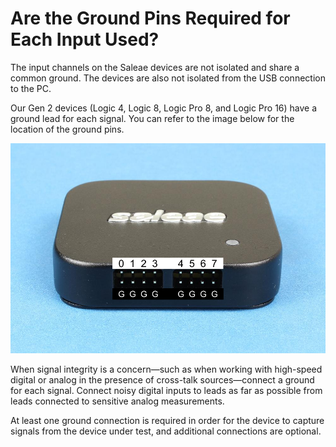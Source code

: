 # Are the Ground Pins Required for Each Input Used?

The input channels on the Saleae devices are not isolated and share a common ground. The devices are also not isolated from the USB connection to the PC.

Our Gen 2 devices (Logic 4, Logic 8, Logic Pro 8, and Logic Pro 16) have a ground lead for each signal. You can refer to the image below for the location of the ground pins.

![Logic Pro 8 Channel Pins and Ground Pins](<../../../.gitbook/assets/image (12).png>)

When signal integrity is a concern—such as when working with high-speed digital or analog in the presence of cross-talk sources—connect a ground for each signal. Connect noisy digital inputs to leads as far as possible from leads connected to sensitive analog measurements.

At least one ground connection is required in order for the device to capture signals from the device under test, and additional connections are optional.
